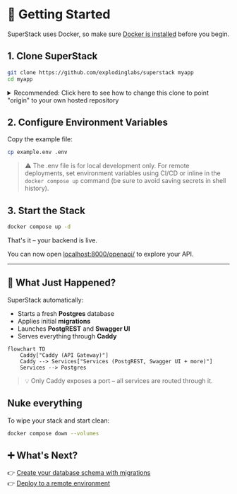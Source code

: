 # 🚀 Getting Started

SuperStack uses Docker, so make sure [Docker is
installed](https://docs.docker.com/get-docker/) before you begin.

## 1. Clone SuperStack

```sh
git clone https://github.com/explodinglabs/superstack myapp
cd myapp
```

<details>
<summary>Recommended: Click here to see how to change this clone to point "origin" to your own hosted repository</summary>

```sh
git remote rename origin upstream
git remote add origin https://github.com/yourname/myapp
```

Now you can push/pull to your own repo as normal:

```sh
git push origin head
git pull
```

Or upgrade to a more recent SuperStack:

```sh
git pull upstream main
```

</details>

## 2. Configure Environment Variables

Copy the example file:

```sh
cp example.env .env
```

> ⚠️ The .env file is for local development only. For remote deployments,
> set environment variables using CI/CD or inline in the `docker compose up` command (be sure to avoid saving secrets in shell history).

## 3. Start the Stack

```sh
docker compose up -d
```

That's it – your backend is live.

You can now open [localhost:8000/openapi/](http://localhost:8000/openapi/)
to explore your API.

---

## 🧩 What Just Happened?

SuperStack automatically:

- Starts a fresh **Postgres** database
- Applies initial **migrations**
- Launches **PostgREST** and **Swagger UI**
- Serves everything through **Caddy**

```mermaid
flowchart TD
    Caddy["Caddy (API Gateway)"]
    Caddy --> Services["Services (PostgREST, Swagger UI + more)"]
    Services --> Postgres
```

> 💡 Only Caddy exposes a port – all services are routed through it.

## Nuke everything

To wipe your stack and start clean:

```sh
docker compose down --volumes
```

## ➕ What's Next?

👉 [Create your database schema with migrations](migrations.md)  
👉 [Deploy to a remote environment](deploying.md)
